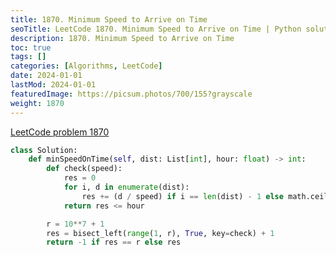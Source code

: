 ```yaml
---
title: 1870. Minimum Speed to Arrive on Time
seoTitle: LeetCode 1870. Minimum Speed to Arrive on Time | Python solution and explanation
description: 1870. Minimum Speed to Arrive on Time
toc: true
tags: []
categories: [Algorithms, LeetCode]
date: 2024-01-01
lastMod: 2024-01-01
featuredImage: https://picsum.photos/700/155?grayscale
weight: 1870
---
```


[LeetCode problem 1870](https://leetcode.com/problems/minimum-speed-to-arrive-on-time/)

```python
class Solution:
    def minSpeedOnTime(self, dist: List[int], hour: float) -> int:
        def check(speed):
            res = 0
            for i, d in enumerate(dist):
                res += (d / speed) if i == len(dist) - 1 else math.ceil(d / speed)
            return res <= hour

        r = 10**7 + 1
        res = bisect_left(range(1, r), True, key=check) + 1
        return -1 if res == r else res

```
